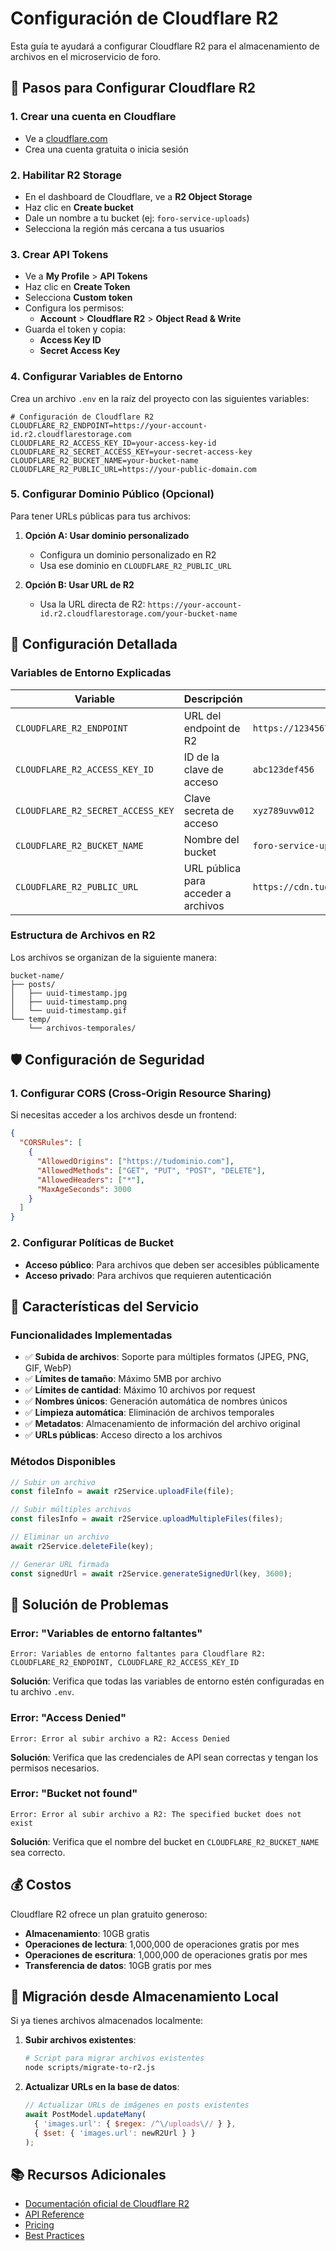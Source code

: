 # Configuración de Cloudflare R2

Esta guía te ayudará a configurar Cloudflare R2 para el almacenamiento de archivos en el microservicio de foro.

## 🚀 Pasos para Configurar Cloudflare R2

### 1. Crear una cuenta en Cloudflare
- Ve a [cloudflare.com](https://cloudflare.com)
- Crea una cuenta gratuita o inicia sesión

### 2. Habilitar R2 Storage
- En el dashboard de Cloudflare, ve a **R2 Object Storage**
- Haz clic en **Create bucket**
- Dale un nombre a tu bucket (ej: `foro-service-uploads`)
- Selecciona la región más cercana a tus usuarios

### 3. Crear API Tokens
- Ve a **My Profile** > **API Tokens**
- Haz clic en **Create Token**
- Selecciona **Custom token**
- Configura los permisos:
  - **Account** > **Cloudflare R2** > **Object Read & Write**
- Guarda el token y copia:
  - **Access Key ID**
  - **Secret Access Key**

### 4. Configurar Variables de Entorno

Crea un archivo `.env` en la raíz del proyecto con las siguientes variables:

```env
# Configuración de Cloudflare R2
CLOUDFLARE_R2_ENDPOINT=https://your-account-id.r2.cloudflarestorage.com
CLOUDFLARE_R2_ACCESS_KEY_ID=your-access-key-id
CLOUDFLARE_R2_SECRET_ACCESS_KEY=your-secret-access-key
CLOUDFLARE_R2_BUCKET_NAME=your-bucket-name
CLOUDFLARE_R2_PUBLIC_URL=https://your-public-domain.com
```

### 5. Configurar Dominio Público (Opcional)

Para tener URLs públicas para tus archivos:

1. **Opción A: Usar dominio personalizado**
   - Configura un dominio personalizado en R2
   - Usa ese dominio en `CLOUDFLARE_R2_PUBLIC_URL`

2. **Opción B: Usar URL de R2**
   - Usa la URL directa de R2: `https://your-account-id.r2.cloudflarestorage.com/your-bucket-name`

## 🔧 Configuración Detallada

### Variables de Entorno Explicadas

| Variable | Descripción | Ejemplo |
|----------|-------------|---------|
| `CLOUDFLARE_R2_ENDPOINT` | URL del endpoint de R2 | `https://1234567890.r2.cloudflarestorage.com` |
| `CLOUDFLARE_R2_ACCESS_KEY_ID` | ID de la clave de acceso | `abc123def456` |
| `CLOUDFLARE_R2_SECRET_ACCESS_KEY` | Clave secreta de acceso | `xyz789uvw012` |
| `CLOUDFLARE_R2_BUCKET_NAME` | Nombre del bucket | `foro-service-uploads` |
| `CLOUDFLARE_R2_PUBLIC_URL` | URL pública para acceder a archivos | `https://cdn.tudominio.com` |

### Estructura de Archivos en R2

Los archivos se organizan de la siguiente manera:

```
bucket-name/
├── posts/
│   ├── uuid-timestamp.jpg
│   ├── uuid-timestamp.png
│   └── uuid-timestamp.gif
└── temp/
    └── archivos-temporales/
```

## 🛡️ Configuración de Seguridad

### 1. Configurar CORS (Cross-Origin Resource Sharing)

Si necesitas acceder a los archivos desde un frontend:

```json
{
  "CORSRules": [
    {
      "AllowedOrigins": ["https://tudominio.com"],
      "AllowedMethods": ["GET", "PUT", "POST", "DELETE"],
      "AllowedHeaders": ["*"],
      "MaxAgeSeconds": 3000
    }
  ]
}
```

### 2. Configurar Políticas de Bucket

- **Acceso público**: Para archivos que deben ser accesibles públicamente
- **Acceso privado**: Para archivos que requieren autenticación

## 📁 Características del Servicio

### Funcionalidades Implementadas

- ✅ **Subida de archivos**: Soporte para múltiples formatos (JPEG, PNG, GIF, WebP)
- ✅ **Límites de tamaño**: Máximo 5MB por archivo
- ✅ **Límites de cantidad**: Máximo 10 archivos por request
- ✅ **Nombres únicos**: Generación automática de nombres únicos
- ✅ **Limpieza automática**: Eliminación de archivos temporales
- ✅ **Metadatos**: Almacenamiento de información del archivo original
- ✅ **URLs públicas**: Acceso directo a los archivos

### Métodos Disponibles

```javascript
// Subir un archivo
const fileInfo = await r2Service.uploadFile(file);

// Subir múltiples archivos
const filesInfo = await r2Service.uploadMultipleFiles(files);

// Eliminar un archivo
await r2Service.deleteFile(key);

// Generar URL firmada
const signedUrl = await r2Service.generateSignedUrl(key, 3600);
```

## 🚨 Solución de Problemas

### Error: "Variables de entorno faltantes"
```
Error: Variables de entorno faltantes para Cloudflare R2: CLOUDFLARE_R2_ENDPOINT, CLOUDFLARE_R2_ACCESS_KEY_ID
```

**Solución**: Verifica que todas las variables de entorno estén configuradas en tu archivo `.env`.

### Error: "Access Denied"
```
Error: Error al subir archivo a R2: Access Denied
```

**Solución**: Verifica que las credenciales de API sean correctas y tengan los permisos necesarios.

### Error: "Bucket not found"
```
Error: Error al subir archivo a R2: The specified bucket does not exist
```

**Solución**: Verifica que el nombre del bucket en `CLOUDFLARE_R2_BUCKET_NAME` sea correcto.

## 💰 Costos

Cloudflare R2 ofrece un plan gratuito generoso:

- **Almacenamiento**: 10GB gratis
- **Operaciones de lectura**: 1,000,000 de operaciones gratis por mes
- **Operaciones de escritura**: 1,000,000 de operaciones gratis por mes
- **Transferencia de datos**: 10GB gratis por mes

## 🔄 Migración desde Almacenamiento Local

Si ya tienes archivos almacenados localmente:

1. **Subir archivos existentes**:
   ```bash
   # Script para migrar archivos existentes
   node scripts/migrate-to-r2.js
   ```

2. **Actualizar URLs en la base de datos**:
   ```javascript
   // Actualizar URLs de imágenes en posts existentes
   await PostModel.updateMany(
     { 'images.url': { $regex: /^\/uploads\// } },
     { $set: { 'images.url': newR2Url } }
   );
   ```

## 📚 Recursos Adicionales

- [Documentación oficial de Cloudflare R2](https://developers.cloudflare.com/r2/)
- [API Reference](https://developers.cloudflare.com/r2/api/)
- [Pricing](https://developers.cloudflare.com/r2/platform/pricing/)
- [Best Practices](https://developers.cloudflare.com/r2/platform/best-practices/) 